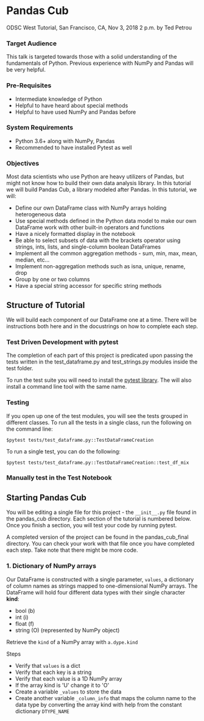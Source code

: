 # Pandas Cub
ODSC West Tutorial, San Francisco, CA, Nov 3, 2018 2 p.m. by Ted Petrou

### Target Audience
This talk is targeted towards those with a solid understanding of the fundamentals
of Python. Previous experience with NumPy and Pandas will be very helpful.

### Pre-Requisites
* Intermediate knowledge of Python
* Helpful to have heard about special methods
* Helpful to have used NumPy and Pandas before

### System Requirements
* Python 3.6+ along with NumPy, Pandas
* Recommended to have installed Pytest as well

### Objectives
Most data scientists who use Python are heavy utilizers of Pandas, but might 
not know how to build their own data analysis library. In this tutorial we will 
build Pandas Cub, a library modeled after Pandas. In this tutorial, we will:

*  Define our own DataFrame class with NumPy arrays holding heterogeneous data
* Use special methods defined in the Python data model to make our own DataFrame 
work with other built-in operators and functions
* Have a nicely formatted display in the notebook
* Be able to select subsets of data with the brackets operator using strings, ints, 
lists, and single-column boolean DataFrames
* Implement all the common aggregation methods - sum, min, max, mean, median, etc...
* Implement non-aggregation methods such as isna, unique, rename, drop
* Group by one or two columns
* Have a special string accessor for specific string methods

## Structure of Tutorial

We will build each component of our DataFrame one at a time. There will be instructions
both here and in the docustrings on how to complete each step.

### Test Driven Development with pytest
The completion of each part of this project is predicated upon passing the
tests written in the test_dataframe.py and test_strings.py modules inside the 
test folder.

To run the test suite you will need to install the [pytest library][1]. The will also
install a command line tool with the same name.

### Testing
If you open up one of the test modules, you will see the tests grouped in 
different classes. To run all the tests in a single class, run the following on
the command line:

```
$pytest tests/test_dataframe.py::TestDataFrameCreation
```

To run a single test, you can do the following:

```
$pytest tests/test_dataframe.py::TestDataFrameCreation::test_df_mix
```

### Manually test in the Test Notebook

## Starting Pandas Cub
You will be editing a single file for this project - the `__init__.py` file
found in the pandas_cub directory. Each section of the tutorial is numbered 
below. Once you finish a section, you will test your code by running pytest.

A completed version of the project can be found in the pandas_cub_final directory. 
You can check your work with that file once you have completed each step. Take 
note that there might be more code.  

### 1. Dictionary of NumPy arrays

Our DataFrame is constructed with a single parameter, `values`, a
dictionary of column names as strings mapped to one-dimensional
NumPy arrays. The DataFrame will hold four different data types
with their single character **kind**:

* bool (b)
* int (i)
* float (f)
* string (O) (represented by NumPy object)

Retrieve the `kind` of a NumPy array with `a.dype.kind`

Steps
* Verify that `values` is a dict
* Verify that each key is a string
* Verify that each value is a 1D NumPy array
* If the array kind is 'U' change it to 'O'
* Create a variable `_values` to store the data
* Create another variable `_column_info` that maps the column name 
to the data type by converting the array kind with help from
the constant dictionary `DTYPE_NAME`



[1]: https://docs.pytest.org/en/latest/getting-started.html
